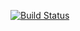 [![Build Status](https://travis-ci.org/ratsam/smokynote-pro.png?branch=master)](https://travis-ci.org/ratsam/smokynote-pro)
